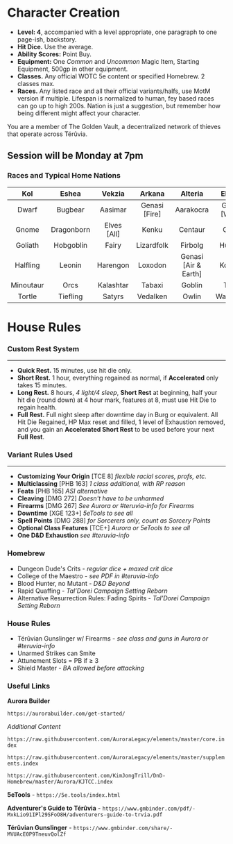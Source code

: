 # Character Creation
* **Level: 4**, accompanied with a level appropriate, one paragraph to one page-ish, backstory.
* **Hit Dice.** Use the average.
* **Ability Scores:** Point Buy.
* **Equipment:** One *Common* and *Uncommon* Magic Item, Starting Equipment, 500gp in other equipment.
* **Classes.** Any official WOTC 5e content or specified Homebrew. 2 classes max.
* **Races.** Any listed race and all their official variants/halfs, use MotM version if multiple. Lifespan is normalized to human, fey based races can go up to high 200s. Nation is just a suggestion, but remember how being different might affect your character.

You are a member of The Golden Vault, a decentralized network of thieves that operate across Térûvia.


## Session will be Monday at 7pm

### Races and Typical Home Nations

Kol|Eshea|Vekzia|Arkana|Alteria|Ebroria|Charbotia|Modifications|
|:---:|:---:|:---:|:---:|:---:|:---:|:---:|:---:
Dwarf|Bugbear|Aasimar|Genasi [Fire]|Aarakocra|Genasi [Water] | *Devout Religious* |Changeling
Gnome|Dragonborn|Elves [All]|Kenku|Centaur|Grung||Custom
Goliath|Hobgoblin|Fairy|Lizardfolk|Firbolg|Humans|	|Dhampir
Halfling|Leonin|Harengon|Loxodon|Genasi [Air & Earth]|Kobolds| |Hexblood
Minoutaur|Orcs|Kalashtar|Tabaxi|Goblin|Triton| |Reborn
Tortle|Tiefling|Satyrs|Vedalken|Owlin|Warforged| |Shifter

# House Rules


### Custom Rest System
_____
- **Quick Rest.** 15 minutes, use hit die only.
- **Short Rest.** 1 hour, everything regained as normal, if **Accelerated** only takes 15 minutes.
- **Long Rest.** 8 hours, *4 light/4 sleep*, **Short Rest** at beginning, half your hit die (round down) at 4 hour mark, features at 8, must use Hit Die to regain health.
- **Full Rest.** Full night sleep after downtime day in Burg or equivalent. All Hit Die Regained, HP Max reset and filled, 1 level of Exhaustion removed, and you gain an **Accelerated Short Rest** to be used before your next **Full Rest**.


### Variant Rules Used
___
- **Customizing Your Origin** [TCE 8] *flexible racial scores, profs, etc.*
- **Multiclassing** [PHB 163] *1 class additional, with RP reason*
- **Feats** [PHB 165] *ASI alternative*
- **Cleaving** [DMG 272] *Doesn't have to be unharmed*
- **Firearms** [DMG 267] *See Aurora or #teruvia-info for Firearms*
- **Downtime** [XGE 123+] *5eTools to see all*
- **Spell Points** [DMG 288] *for Sorcerers only, count as Sorcery Points*
- **Optional Class Features** [TCE+] *Aurora or 5eTools to see all*
- **One D&D Exhaustion** *see #teruvia-info*

### Homebrew
* Dungeon Dude's Crits - *regular dice + maxed crit dice*
* College of the Maestro - *see PDF in #teruvia-info*
* Blood Hunter, no Mutant - *D&D Beyond*
* Rapid Quaffing - *Tal’Dorei Campaign Setting Reborn*
* Alternative Resurrection Rules: Fading Spirits - *Tal’Dorei Campaign Setting Reborn*

### House Rules
* Térûvian Gunslinger w/ Firearms - *see class and guns in Aurora or #teruvia-info*
* Unarmed Strikes can Smite
* Attunement Slots = PB if ≥ 3
* Shield Master - *BA allowed before attacking*


### Useful Links

**Aurora Builder**

`https://aurorabuilder.com/get-started/`

*Additional Content*

`https://raw.githubusercontent.com/AuroraLegacy/elements/master/core.index`

`https://raw.githubusercontent.com/AuroraLegacy/elements/master/supplements.index`

`https://raw.githubusercontent.com/KimJongTrill/DnD-Homebrew/master/Aurora/KJTCC.index`

**5eTools** - `https://5e.tools/index.html`

**Adventurer's Guide to Térûvia** - `https://www.gmbinder.com/pdf/-MxkLio91IPl29SFoO8H/adventurers-guide-to-trvia.pdf`

**Térûvian Gunslinger** - `https://www.gmbinder.com/share/-MVUAcE0P9TneuvQolZf`
